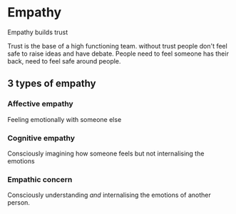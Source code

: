 # Empathy

Empathy builds trust

Trust is the base of a high functioning team. without trust people don't feel safe to raise ideas and have debate. People need to feel someone has their back, need to feel safe around people.

## 3 types of empathy

### Affective empathy

Feeling emotionally with someone else

### Cognitive empathy

Consciously imagining how someone feels but not internalising the emotions

### Empathic concern

Consciously understanding _and_ internalising the emotions of another person.
